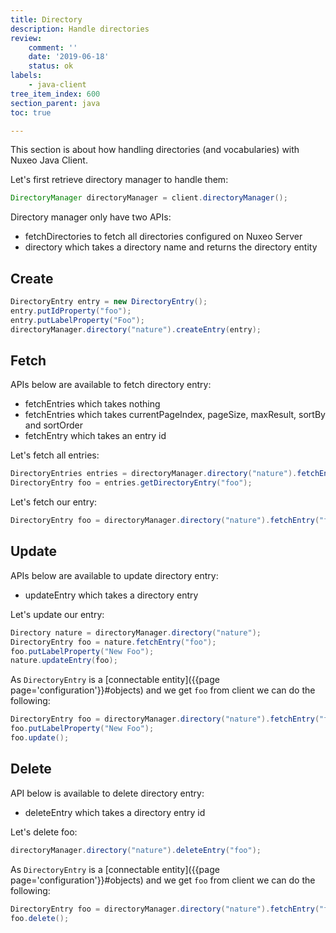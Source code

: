 ```yaml
---
title: Directory
description: Handle directories
review:
    comment: ''
    date: '2019-06-18'
    status: ok
labels:
    - java-client
tree_item_index: 600
section_parent: java
toc: true

---
```


This section is about how handling directories (and vocabularies) with Nuxeo Java Client.

Let's first retrieve directory manager to handle them:
```java
DirectoryManager directoryManager = client.directoryManager();
```

Directory manager only have two APIs:
- fetchDirectories to fetch all directories configured on Nuxeo Server
- directory which takes a directory name and returns the directory entity

## Create

```java
DirectoryEntry entry = new DirectoryEntry();
entry.putIdProperty("foo");
entry.putLabelProperty("Foo");
directoryManager.directory("nature").createEntry(entry);
```

## Fetch

APIs below are available to fetch directory entry:
- fetchEntries which takes nothing
- fetchEntries which takes currentPageIndex, pageSize, maxResult, sortBy and sortOrder
- fetchEntry which takes an entry id

Let's fetch all entries:
```java
DirectoryEntries entries = directoryManager.directory("nature").fetchEntries();
DirectoryEntry foo = entries.getDirectoryEntry("foo");
```

Let's fetch our entry:
```java
DirectoryEntry foo = directoryManager.directory("nature").fetchEntry("foo");
```

## Update

APIs below are available to update directory entry:
- updateEntry which takes a directory entry

Let's update our entry:
```java
Directory nature = directoryManager.directory("nature");
DirectoryEntry foo = nature.fetchEntry("foo");
foo.putLabelProperty("New Foo");
nature.updateEntry(foo);
```

As `DirectoryEntry` is a [connectable entity]({{page page='configuration'}}#objects) and we get `foo` from client we can do the following:
```java
DirectoryEntry foo = directoryManager.directory("nature").fetchEntry("foo");
foo.putLabelProperty("New Foo");
foo.update();
```

## Delete

API below is available to delete directory entry:
- deleteEntry which takes a directory entry id

Let's delete foo:
```java
directoryManager.directory("nature").deleteEntry("foo");
```

As `DirectoryEntry` is a [connectable entity]({{page page='configuration'}}#objects) and we get `foo` from client we can do the following:
```java
DirectoryEntry foo = directoryManager.directory("nature").fetchEntry("foo");
foo.delete();
```
